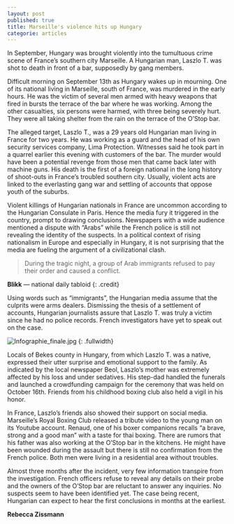 ```yaml
---
layout: post
published: true
title: Marseille's violence hits up Hungary
categorie: articles
---
```


In September, Hungary was brought violently into the tumultuous crime scene of France’s southern city Marseille. A Hungarian man, Laszlo T. was shot to death in front of a bar, supposedly by gang members.

Difficult morning on September 13th as Hungary wakes up in mourning. One of its national living in Marseille, south of France, was murdered in the early hours. He was the victim of several men armed with heavy weapons that fired in bursts the terrace of the bar where he was working. Among the other casualties, six persons were harmed, with three being severely hurt. They were all taking shelter from the rain on the terrace of the O’Stop bar.

The alleged target, Laszlo T., was a 29 years old Hungarian man living in France for two years. He was working as a guard and the head of his own security services company, Lima Protection. Witnesses said he took part in a quarrel earlier this evening with customers of the bar. The murder would have been a potential revenge from those men that came back later with machine guns. His death is the first of a foreign national in the long history of shoot-outs in France’s troubled southern city. Usually, violent acts are linked to the everlasting gang war and settling of accounts that oppose youth of the suburbs.  

Violent killings of Hungarian nationals in France are uncommon according to the Hungarian Consulate in Paris. Hence the media fury it triggered in the country, prompt to drawing conclusions. Newspapers with a wide audience mentioned a dispute with “Arabs” while the French police is still not revealing the identity of the suspects. In a political context of rising nationalism in Europe and especially in Hungary, it is not surprising that the media are fueling the argument of a civilizational clash. 

> During the tragic night, a group of Arab immigrants refused to pay their order and caused a conflict.

**Blikk** — national daily tabloid
{: .credit}

Using words such as “immigrants”, the Hungarian media assume that the culprits were arms dealers. Dismissing the thesis of a settlement of accounts, Hungarian journalists assure that Laszlo T. was truly a victim since he had no police records. French investigators have yet to speak out on the case. 

![Infographie_finale.jpg]({{site.baseurl}}/img/Infographie_finale.jpg)
{: .fullwidth}

Locals of Bekes county in Hungary, from which Laszlo T. was a native, expressed their utter surprise and emotional support to the family. As indicated by the local newspaper Beol, Laszlo’s mother was extremely affected by his loss and under sedatives. His step-dad handled the funerals and launched a crowdfunding campaign for the ceremony that was held on October 16th. Friends from his childhood boxing club also held a vigil in his honor. 

In France, Laszlo’s friends also showed their support on social media. Marseille’s Royal Boxing Club released a tribute video to the young man on its Youtube account. Renaud, one of his boxer companions recalls “a brave, strong and a good man” with a taste for thai boxing. There are rumors that his father was also working at the O’Stop bar in the kitchens. He might have been wounded during the assault but there is still no confirmation from the French police. Both men were living in a residential area without troubles.

Almost three months after the incident, very few information transpire from the investigation. French officers refuse to reveal any details on their probe and the owners of the O’Stop bar are reluctant to answer any inquiries. No suspects seem to have been identified yet. The case being recent, Hungarian can expect to hear the first conclusions in months at the earliest. 

**Rebecca Zissmann**
